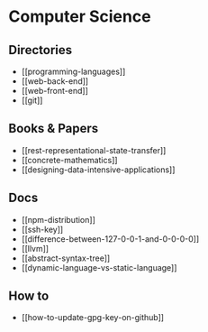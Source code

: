 # Computer Science

## Directories

* [[programming-languages]]
* [[web-back-end]]
* [[web-front-end]]
* [[git]]

## Books & Papers

* [[rest-representational-state-transfer]]
* [[concrete-mathematics]]
* [[designing-data-intensive-applications]]

## Docs

* [[npm-distribution]]
* [[ssh-key]]
* [[difference-between-127-0-0-1-and-0-0-0-0]]
* [[llvm]]
* [[abstract-syntax-tree]]
* [[dynamic-language-vs-static-language]]

## How to

* [[how-to-update-gpg-key-on-github]]
